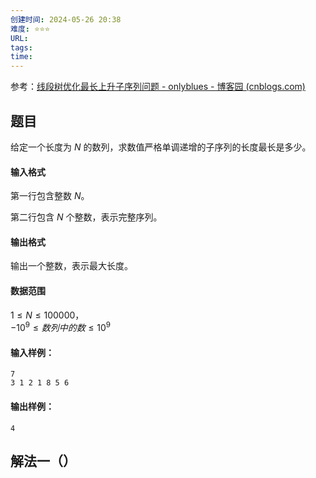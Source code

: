 ```yaml
---
创建时间: 2024-05-26 20:38
难度: ⭐️⭐️⭐️
URL: 
tags: 
time:
---
```

参考：[线段树优化最长上升子序列问题 - onlyblues - 博客园 (cnblogs.com)](https://www.cnblogs.com/onlyblues/p/16689556.html)
## 题目
给定一个长度为 $N$ 的数列，求数值严格单调递增的子序列的长度最长是多少。

#### 输入格式

第一行包含整数 $N$。

第二行包含 $N$ 个整数，表示完整序列。

#### 输出格式

输出一个整数，表示最大长度。

#### 数据范围

$1 \le N \le 100000$，  
$-10^9 \le 数列中的数 \le 10^9$

#### 输入样例：

```
7
3 1 2 1 8 5 6
```

#### 输出样例：

```
4
```

## 解法一（）


